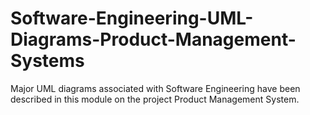 # Software-Engineering-UML-Diagrams-Product-Management-Systems
Major UML diagrams associated with Software Engineering have been described in this module on the project Product Management System.
